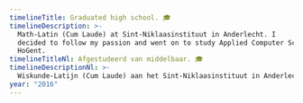 ```yaml
---
timelineTitle: Graduated high school. 🎓
timelineDescription: >-
  Math-Latin (Cum Laude) at Sint-Niklaasinstituut in Anderlecht. I
  decided to follow my passion and went on to study Applied Computer Sciences at
  HoGent.
timelineTitleNl: Afgestudeerd van middelbaar. 🎓
timelineDescriptionNl: >-
  Wiskunde-Latijn (Cum Laude) aan het Sint-Niklaasinstituut in Anderlecht. Ik besloot mijn passie te volgen en ging voor Toegepaste Informatica aan HoGent.
year: "2016"
---
```

